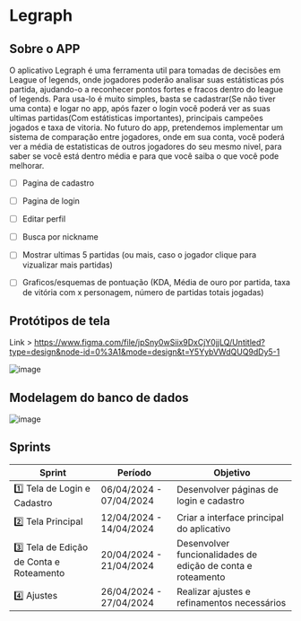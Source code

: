 # Legraph

## Sobre o APP

O aplicativo Legraph é uma ferramenta util para tomadas de decisões em League of legends, onde jogadores poderão analisar suas estátisticas pós partida, ajudando-o a reconhecer pontos fortes e fracos dentro do league of legends.
Para usa-lo é muito simples, basta se cadastrar(Se não tiver uma conta) e logar no app, após fazer o login você poderá ver as suas ultimas partidas(Com estátisticas importantes), principais campeões jogados e taxa de vitoria.
No futuro do app, pretendemos implementar um sistema de comparação entre jogadores, onde em sua conta, você poderá ver a média de estatisticas de outros jogadores do seu mesmo nivel, para saber se você está dentro média e para que você saiba o que você pode melhorar.

- [ ] Pagina de cadastro
- [ ] Pagina de login
- [ ] Editar perfil
- [ ] Busca por nickname
- [ ] Mostrar ultimas 5 partidas (ou mais, caso o jogador clique para vizualizar mais partidas)
- [ ] Graficos/esquemas de pontuação (KDA, Média de ouro por partida, taxa de vitória com x personagem, número de partidas totais jogadas)


## Protótipos de tela
Link > https://www.figma.com/file/jpSny0wSiix9DxCjY0jjLQ/Untitled?type=design&node-id=0%3A1&mode=design&t=Y5YybVWdQUQ9dDy5-1

![image](https://github.com/cazueirobr/Legraph/assets/51132059/4a01ab9a-e330-475b-82bc-f31ffe84e4ec)


## Modelagem do banco de dados

![image](https://github.com/cazueirobr/Legraph/assets/51132059/7b43a29e-7acf-45d7-b221-d079b4455fc2)


## Sprints

| Sprint                        | Período          | Objetivo                                 |
|-------------------------------|------------------|------------------------------------------|
| :one: Tela de Login e Cadastro| 06/04/2024 - 07/04/2024 | Desenvolver páginas de login e cadastro |
| :two: Tela Principal          | 12/04/2024 - 14/04/2024 | Criar a interface principal do aplicativo|
| :three: Tela de Edição de Conta e Roteamento | 20/04/2024 - 21/04/2024 | Desenvolver funcionalidades de edição de conta e roteamento |
| :four: Ajustes                | 26/04/2024 - 27/04/2024 | Realizar ajustes e refinamentos necessários |

